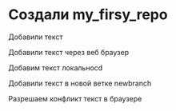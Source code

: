 # Создали my_firsy_repo

Добавили текст

Добавили текст через веб браузер

Добавим текст локальноcd

Добавили текст в новой ветке newbranch

Разрешаем конфликт текст в браузере
